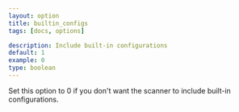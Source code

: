 ```yaml
---
layout: option
title: builtin_configs
tags: [docs, options]

description: Include built-in configurations
default: 1
example: 0
type: boolean
---
```


Set this option to 0 if you don't want the scanner to include built-in
configurations.
